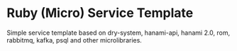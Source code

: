 # Ruby (Micro) Service Template

Simple service template based on dry-system, hanami-api, hanami 2.0, rom, rabbitmq, kafka, psql and other microlibraries.
